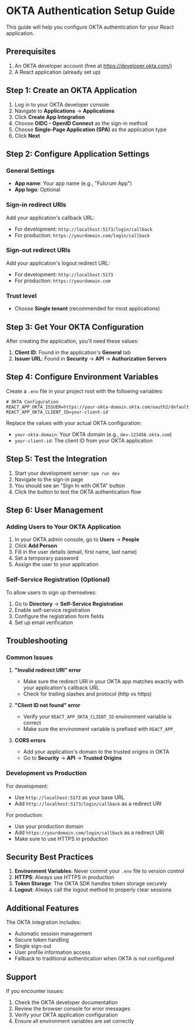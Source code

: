 # OKTA Authentication Setup Guide

This guide will help you configure OKTA authentication for your React application.

## Prerequisites

1. An OKTA developer account (free at https://developer.okta.com/)
2. A React application (already set up)

## Step 1: Create an OKTA Application

1. Log in to your OKTA developer console
2. Navigate to **Applications** → **Applications**
3. Click **Create App Integration**
4. Choose **OIDC - OpenID Connect** as the sign-in method
5. Choose **Single-Page Application (SPA)** as the application type
6. Click **Next**

## Step 2: Configure Application Settings

### General Settings
- **App name**: Your app name (e.g., "Fulcrum App")
- **App logo**: Optional

### Sign-in redirect URIs
Add your application's callback URL:
- For development: `http://localhost:5173/login/callback`
- For production: `https://yourdomain.com/login/callback`

### Sign-out redirect URIs
Add your application's logout redirect URL:
- For development: `http://localhost:5173`
- For production: `https://yourdomain.com`

### Trust level
- Choose **Single tenant** (recommended for most applications)

## Step 3: Get Your OKTA Configuration

After creating the application, you'll need these values:

1. **Client ID**: Found in the application's **General** tab
2. **Issuer URL**: Found in **Security** → **API** → **Authorization Servers**

## Step 4: Configure Environment Variables

Create a `.env` file in your project root with the following variables:

```env
# OKTA Configuration
REACT_APP_OKTA_ISSUER=https://your-okta-domain.okta.com/oauth2/default
REACT_APP_OKTA_CLIENT_ID=your-client-id
```

Replace the values with your actual OKTA configuration:
- `your-okta-domain`: Your OKTA domain (e.g., `dev-123456.okta.com`)
- `your-client-id`: The client ID from your OKTA application

## Step 5: Test the Integration

1. Start your development server: `npm run dev`
2. Navigate to the sign-in page
3. You should see an "Sign In with OKTA" button
4. Click the button to test the OKTA authentication flow

## Step 6: User Management

### Adding Users to Your OKTA Application

1. In your OKTA admin console, go to **Users** → **People**
2. Click **Add Person**
3. Fill in the user details (email, first name, last name)
4. Set a temporary password
5. Assign the user to your application

### Self-Service Registration (Optional)

To allow users to sign up themselves:

1. Go to **Directory** → **Self-Service Registration**
2. Enable self-service registration
3. Configure the registration form fields
4. Set up email verification

## Troubleshooting

### Common Issues

1. **"Invalid redirect URI" error**
   - Make sure the redirect URI in your OKTA app matches exactly with your application's callback URL
   - Check for trailing slashes and protocol (http vs https)

2. **"Client ID not found" error**
   - Verify your `REACT_APP_OKTA_CLIENT_ID` environment variable is correct
   - Make sure the environment variable is prefixed with `REACT_APP_`

3. **CORS errors**
   - Add your application's domain to the trusted origins in OKTA
   - Go to **Security** → **API** → **Trusted Origins**

### Development vs Production

For development:
- Use `http://localhost:5173` as your base URL
- Add `http://localhost:5173/login/callback` as a redirect URI

For production:
- Use your production domain
- Add `https://yourdomain.com/login/callback` as a redirect URI
- Make sure to use HTTPS in production

## Security Best Practices

1. **Environment Variables**: Never commit your `.env` file to version control
2. **HTTPS**: Always use HTTPS in production
3. **Token Storage**: The OKTA SDK handles token storage securely
4. **Logout**: Always call the logout method to properly clear sessions

## Additional Features

The OKTA integration includes:
- Automatic session management
- Secure token handling
- Single sign-out
- User profile information access
- Fallback to traditional authentication when OKTA is not configured

## Support

If you encounter issues:
1. Check the OKTA developer documentation
2. Review the browser console for error messages
3. Verify your OKTA application configuration
4. Ensure all environment variables are set correctly 